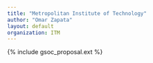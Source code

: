 ```yaml
---
title: "Metropolitan Institute of Technology"
author: "Omar Zapata"
layout: default
organization: ITM
---
```


{% include gsoc_proposal.ext %}
